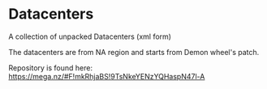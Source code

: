 # Datacenters
A collection of unpacked Datacenters (xml form)

The datacenters are from NA region and starts from Demon wheel's patch.

Repository is found here: https://mega.nz/#F!mkRhjaBS!9TsNkeYENzYQHaspN47l-A
